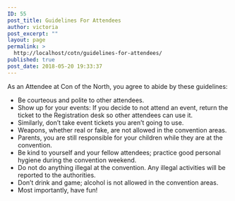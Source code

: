 ```yaml
---
ID: 55
post_title: Guidelines For Attendees
author: victoria
post_excerpt: ""
layout: page
permalink: >
  http://localhost/cotn/guidelines-for-attendees/
published: true
post_date: 2018-05-20 19:33:37
---
```

<span style="font-weight: 400;">As an Attendee at Con of the North, you agree to abide by these guidelines:</span>
<ul>
 	<li style="font-weight: 400;"><span style="font-weight: 400;">Be courteous and polite to other attendees.</span></li>
 	<li style="font-weight: 400;"><span style="font-weight: 400;">Show up for your events: If you decide to not attend an event, return the ticket to the Registration desk so other attendees can use it.</span></li>
 	<li style="font-weight: 400;"><span style="font-weight: 400;">Similarly, don’t take event tickets you aren’t going to use.</span></li>
 	<li style="font-weight: 400;"><span style="font-weight: 400;">Weapons, whether real or fake, are not allowed in the convention areas.</span></li>
 	<li style="font-weight: 400;"><span style="font-weight: 400;">Parents, you are still responsible for your children while they are at the convention.</span></li>
 	<li style="font-weight: 400;"><span style="font-weight: 400;">Be kind to yourself and your fellow attendees; practice good personal hygiene during the convention weekend.</span></li>
 	<li style="font-weight: 400;"><span style="font-weight: 400;">Do not do anything illegal at the convention. Any illegal activities will be reported to the authorities.</span></li>
 	<li style="font-weight: 400;"><span style="font-weight: 400;">Don’t drink and game; alcohol is not allowed in the convention areas.</span></li>
 	<li style="font-weight: 400;"><span style="font-weight: 400;">Most importantly, have fun!</span></li>
</ul>